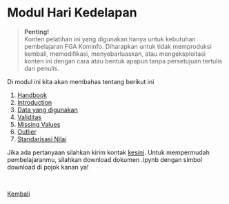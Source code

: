 <h1>Modul Hari Kedelapan</h1>

>**Penting!**</br>Konten pelatihan ini yang digunakan hanya untuk kebutuhan pembelajaran FGA Kominfo. Diharapkan untuk tidak memproduksi kembali, memodifikasi, menyebarluaskan, atau mengeksploitasi konten ini dengan cara atau bentuk apapun tanpa persetujuan tertulis dari penulis.

<p>Di modul ini kita akan membahas tentang berikut ini</p>
<ol>
    <li><a href="#">Handbook</a></li>
    <li><a href="#">Introduction</a></li>
    <li><a href="#">Data yang digunakan</a></li>
    <li><a href="#">Validitas</a></li>
    <li><a href="#">Missing Values</a></li>
    <li><a href="#">Outlier</a></li>
    <li><a href="#">Standarisasi Nilai</a></li>
</ol>

Jika ada pertanyaan silahkan kirim kontak [kesini](https://id.linkedin.com/in/abelkristanto/in). Untuk mempermudah pembelajaranmu, silahkan download dokumen .ipynb dengan simbol download di pojok kanan ya!

</br>

[Kembali](https://github.com/AbelKristanto/learning-course/blob/main/dqcamp2022/readme.MD)

